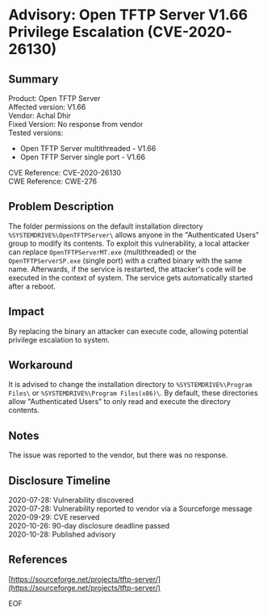 # Advisory: Open TFTP Server V1.66 Privilege Escalation (CVE-2020-26130)


## Summary

Product: Open TFTP Server  
Affected version: V1.66  
Vendor: Achal Dhir  
Fixed Version: No response from vendor  
Tested versions:
- Open TFTP Server multithreaded - V1.66  
- Open TFTP Server single port - V1.66  

CVE Reference: CVE-2020-26130  
CWE Reference: CWE-276  

## Problem Description

The folder permissions on the default installation directory  ```%SYSTEMDRIVE%\OpenTFTPServer\``` allows anyone in the "Authenticated Users" group to modify its contents. To exploit this vulnerability, a local attacker can replace ```OpenTFTPServerMT.exe``` (multithreaded) or the ```OpenTFTPServerSP.exe``` (single port) with a crafted binary with the same name. Afterwards, if the service is restarted, the attacker's code will be executed in the context of system. The service gets automatically started after a reboot.


## Impact

By replacing the binary an attacker can execute code, allowing potential privilege escalation to system.


## Workaround

It is advised to change the installation directory to ```%SYSTEMDRIVE%\Program Files\``` or ```%SYSTEMDRIVE%\Program Files(x86)\```. By default, these directories allow "Authenticated Users" to only read and execute the directory contents.


## Notes

The issue was reported to the vendor, but there was no response.  


## Disclosure Timeline

2020-07-28: Vulnerability discovered  
2020-07-28: Vulnerability reported to vendor via a Sourceforge message  
2020-09-29: CVE reserved  
2020-10-26: 90-day disclosure deadline passed  
2020-10-28: Published advisory  

## References
[https://sourceforge.net/projects/tftp-server/](https://sourceforge.net/projects/tftp-server/)  



EOF
